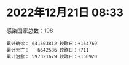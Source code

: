 
# 2022年12月21日 08:33
感染国家总数：198
```
累计确诊： 641503812 较昨日：+154769
累计死亡：   6642586 较昨日：+711
累计治愈： 597321679 较昨日：+150920
```
<div id="main" style="width:100%;height:800px;margin-bottom:10px;"></div>
<div id="second" style="width:100%;height:1000px;margin-bottom:10px;"></div>
<div id="third" style="width:100%;height:1000px;margin-bottom:10px;"></div>
<div id="last" style="width:100%;height:3000px;"></div>

<script>
import * as echarts from "echarts";
export default {
  mounted () {
    this.chart = echarts.init(document.getElementById("main"), "dark")
    this.secondChart = echarts.init(document.getElementById("second"), "dark")
    this.thirdChart = echarts.init(document.getElementById("third"), "dark")
    this.lastChart = echarts.init(document.getElementById("last"), "dark")
    var option = {
      tooltip: { trigger: "axis", axisPointer: { type: "shadow" } },
      legend: {},
      grid: { left: "3%", right: "4%", bottom: "3%", containLabel: true },
      xAxis: { type: "value" },
      yAxis: {
        type: "category", data: ["意大利","日本","韩国","巴西","德国","法国","印度","美国",]
      },
      series: [
        { name: "新增确诊", type: "bar", stack: "total", label: { show: true }, emphasis: { focus: "series" }, data: [0,0,0,48900,0,71212,103,18966,] }, 
        { name: "累计确诊", type: "bar", stack: "total", label: { show: true }, emphasis: { focus: "series" }, data: [24884034,27374464,28302474,35992620,37035898,38971117,44677449,101844045,] }, 
        { name: "新增死亡", type: "bar", stack: "total", label: { show: true }, emphasis: { focus: "series" }, data: [0,0,0,216,0,130,0,297,] }, 
        { name: "累计死亡", type: "bar", stack: "total", label: { show: true }, emphasis: { focus: "series" }, data: [183138,53730,31490,692210,160045,160747,530677,1113604,] }, 
        { name: "累计治愈", type: "bar", stack: "total", label: { show: true }, emphasis: { focus: "series" }, data: [24215242,20942684,27177366,34663955,36312800,37686182,44142032,98949412,] },]
    }
    this.chart.setOption(option);
    var secondOption = {
      tooltip: { trigger: "axis", axisPointer: { type: "shadow" } },
      legend: {},
      grid: { left: "3%", right: "4%", bottom: "3%", containLabel: true },
      xAxis: { type: "value" },
      yAxis: {
        type: "category", data: ["墨西哥","伊朗","荷兰","阿根廷","澳大利亚","越南","西班牙","土耳其","俄罗斯","英国",]
      },
      series: [
        { name: "新增确诊", type: "bar", stack: "total", label: { show: true }, emphasis: { focus: "series" }, data: [0,0,2985,0,0,0,0,0,0,0,] }, 
        { name: "累计确诊", type: "bar", stack: "total", label: { show: true }, emphasis: { focus: "series" }, data: [7190702,7560581,8559116,9829236,10979204,11523367,13651239,17042722,21728409,24089042,] }, 
        { name: "新增死亡", type: "bar", stack: "total", label: { show: true }, emphasis: { focus: "series" }, data: [0,0,10,0,0,0,0,0,0,0,] }, 
        { name: "累计死亡", type: "bar", stack: "total", label: { show: true }, emphasis: { focus: "series" }, data: [330805,144667,22952,130080,16712,43180,116658,101492,393107,198271,] }, 
        { name: "累计治愈", type: "bar", stack: "total", label: { show: true }, emphasis: { focus: "series" }, data: [6436684,7335779,8512334,9597167,10546102,10610349,13444388,0,21123341,23802467,] },]
    }
    this.secondChart.setOption(secondOption);
    var thirdOption = {
      tooltip: { trigger: "axis", axisPointer: { type: "shadow" } },
      legend: {},
      grid: { left: "3%", right: "4%", bottom: "3%", containLabel: true },
      xAxis: { type: "value" },
      yAxis: {
        type: "category", data: ["以色列","智利","马来西亚","乌克兰","希腊","葡萄牙","奥地利","哥伦比亚","波兰","印度尼西亚",]
      },
      series: [
        { name: "新增确诊", type: "bar", stack: "total", label: { show: true }, emphasis: { focus: "series" }, data: [907,2159,816,0,0,0,0,0,0,0,] }, 
        { name: "累计确诊", type: "bar", stack: "total", label: { show: true }, emphasis: { focus: "series" }, data: [4751175,4987847,5019400,5350380,5500737,5551364,5656559,6330409,6362604,6711703,] }, 
        { name: "新增死亡", type: "bar", stack: "total", label: { show: true }, emphasis: { focus: "series" }, data: [0,2,6,0,0,0,0,0,0,0,] }, 
        { name: "累计死亡", type: "bar", stack: "total", label: { show: true }, emphasis: { focus: "series" }, data: [11973,62905,36814,110696,34614,25643,21332,141996,118436,160451,] }, 
        { name: "累计治愈", type: "bar", stack: "total", label: { show: true }, emphasis: { focus: "series" }, data: [4727120,4917057,4967175,5229875,5436388,5512497,5586141,6150571,5335940,6525525,] },]
    }
    this.thirdChart.setOption(thirdOption);
    var lastOption = {
      tooltip: { trigger: "axis", axisPointer: { type: "shadow" } },
      legend: {},
      grid: { left: "3%", right: "4%", bottom: "3%", containLabel: true },
      xAxis: { type: "value" },
      yAxis: {
        type: "category", data: ["朝鲜","西撒哈拉","蒙特塞拉特岛","梵蒂冈","红宝石公主号","钻石公主号","圣文森特岛","列支敦士登公国","安圭拉","圣多美和普林西比","特克斯和凯科斯群岛","圣基茨和尼维斯","乍得","塞拉利昂","利比里亚","几内亚比绍","科摩罗","安提瓜和巴布达","尼日尔","厄立特里亚","也门","冈比亚","中非共和国","吉布提","多米尼克","摩纳哥","萨摩亚","赤道几内亚","塔吉克斯坦","南苏丹","尼加拉瓜","格林纳达","直布罗陀","布基纳法索","圣马力诺","东帝汶","刚果（布）","索马里","贝宁","圣卢西亚","马里","海地","莱索托","巴哈马","几内亚","多哥","毛里求斯","坦桑尼亚","阿鲁巴","巴布亚新几内亚","安道尔","加蓬","塞舌尔","布隆迪","叙利亚","不丹","佛得角","毛里塔尼亚","苏丹","马达加斯加","斐济","伯利兹","圭亚那","斯威士兰","法属波利尼西亚","新喀里多尼亚","苏里南","科特迪瓦","马拉维","塞内加尔","刚果（金）","法属圭亚那","巴巴多斯","安哥拉","马耳他","喀麦隆","卢旺达","柬埔寨","波多黎各","牙买加","乌干达","纳米比亚","加纳","马尔代夫","特立尼达和多巴哥","萨尔瓦多","吉尔吉斯斯坦","阿富汗","冰岛","老挝","马提尼克岛","莫桑比克","乌兹别克斯坦","津巴布韦","文莱","尼日利亚","阿尔及利亚","黑山","卢森堡","博茨瓦纳","阿尔巴尼亚","赞比亚","肯尼亚","北马其顿","阿曼","波黑","亚美尼亚","洪都拉斯","卡塔尔","埃塞俄比亚","利比亚","埃及","委内瑞拉","摩尔多瓦","爱沙尼亚","巴勒斯坦","塞浦路斯","缅甸","多米尼加","科威特","斯里兰卡","巴林","巴拉圭","阿塞拜疆","沙特阿拉伯","拉脱维亚","白俄罗斯","尼泊尔","乌拉圭","蒙古国","巴拿马","厄瓜多尔","阿联酋","古巴","玻利维亚","突尼斯","哥斯达黎加","危地马拉","黎巴嫩","克罗地亚","摩洛哥","立陶宛","保加利亚","斯洛文尼亚","哈萨克斯坦","芬兰","挪威","巴基斯坦","爱尔兰","约旦","格鲁吉亚","斯洛伐克","孟加拉国","新西兰","匈牙利","新加坡","塞尔维亚","伊拉克","瑞典","丹麦","罗马尼亚","南非","菲律宾","瑞士","秘鲁","加拿大","捷克","比利时","泰国",]
      },
      series: [
        { name: "新增确诊", type: "bar", stack: "total", label: { show: true }, emphasis: { focus: "series" }, data: [0,0,0,0,0,0,0,0,0,0,0,0,0,0,0,0,0,0,0,0,0,0,0,0,0,0,0,0,0,0,0,0,0,375,0,0,0,0,0,0,0,0,0,0,0,0,0,0,0,0,80,0,0,0,0,3,5,0,0,0,0,0,0,0,0,0,0,4,0,5,0,0,0,0,0,0,109,0,0,0,0,235,0,0,174,0,0,0,0,0,0,102,49,625,0,0,3,34,0,0,33,0,21,0,0,0,0,0,0,154,0,0,0,448,0,0,0,7,0,0,4,94,0,0,0,0,0,0,0,64,0,0,0,16,0,0,0,2819,95,0,105,0,0,0,0,0,267,0,0,0,0,0,0,0,0,1540,868,0,0,0,0,383,0,0,0,0,0,0,0,] }, 
        { name: "累计确诊", type: "bar", stack: "total", label: { show: true }, emphasis: { focus: "series" }, data: [1,10,11,29,620,712,2298,3026,3904,6279,6463,6560,7649,7760,8043,8848,8979,9106,9931,10189,11945,12586,15311,15690,15760,15866,15975,17186,17786,18368,18491,19613,20252,22006,22813,23385,25375,27300,27982,29550,32767,33876,34490,37491,38191,39339,41363,42111,43693,46557,47686,48973,50355,51018,57423,62524,63178,63425,63677,67684,68451,69675,71757,73992,77772,79026,81581,87916,88220,88896,94970,96389,104944,104946,116152,123993,132920,138438,151732,152669,169810,170181,171038,185666,185882,201785,206557,207146,207771,217486,224826,230918,248948,259981,261440,266381,271182,284407,297757,327511,333686,333746,342368,345197,399119,400821,445881,462340,487042,496378,507121,515645,549273,596193,610393,620816,625562,633575,650990,662747,671821,697938,781111,825527,826621,971344,994037,1000959,1002988,1007232,1020961,1024914,1046293,1111713,1135046,1147282,1152466,1187909,1221791,1259759,1270945,1283459,1290470,1291635,1400409,1428446,1472878,1575597,1684717,1746997,1808085,1858133,2036967,2062384,2176249,2191597,2436376,2465107,2651702,3159297,3305048,4046986,4057629,4351857,4416823,4457366,4574354,4658298,4718908,] }, 
        { name: "新增死亡", type: "bar", stack: "total", label: { show: true }, emphasis: { focus: "series" }, data: [0,0,0,0,0,0,0,0,0,0,0,0,0,0,0,0,0,0,0,0,0,0,0,0,0,0,0,0,0,0,0,0,0,8,0,0,0,0,0,0,0,0,0,0,0,0,0,0,0,0,7,0,0,0,0,0,0,0,0,0,0,0,0,0,0,0,0,0,0,0,0,0,0,0,0,0,0,0,0,0,0,0,0,0,6,0,0,0,0,0,0,0,0,15,0,0,0,0,0,0,0,0,0,0,0,0,0,0,0,0,0,0,0,7,0,0,0,0,0,0,0,0,0,0,0,0,0,0,0,0,0,0,0,0,0,0,0,2,1,0,0,0,0,0,0,0,0,0,0,0,0,0,0,0,0,0,4,0,0,0,0,0,0,0,0,0,0,0,0,] }, 
        { name: "累计死亡", type: "bar", stack: "total", label: { show: true }, emphasis: { focus: "series" }, data: [1,1,1,0,10,13,12,59,12,77,36,46,194,126,294,176,161,146,312,103,2159,372,113,189,74,63,29,183,125,138,225,237,110,395,120,138,386,1361,163,404,743,860,706,833,465,290,1037,845,236,669,165,306,172,38,3163,21,412,997,4992,1415,878,688,1285,1422,649,314,1393,830,2685,1968,1461,411,568,1928,811,1965,1467,3056,2609,3447,3630,4080,1461,311,4277,4230,2991,7845,229,758,1076,2229,1637,5637,225,3155,6881,2790,1133,2794,3594,4019,5688,9599,4260,16219,8712,11060,685,7572,6437,24613,5830,11929,2814,5404,1250,19488,4384,2570,16814,1539,19655,9997,9499,6133,7118,12019,7552,2179,8554,35940,2348,8530,22271,29272,9051,19986,10743,17473,16294,9458,38082,6973,13694,7783,4571,30635,8270,14122,16895,20788,29438,3435,48380,1710,17477,25373,21332,7672,67341,102568,65127,14353,217926,48645,42026,33155,33505,] }, 
        { name: "累计治愈", type: "bar", stack: "total", label: { show: true }, emphasis: { focus: "series" }, data: [0,9,2,29,0,699,2233,2948,3879,6202,6395,6513,4874,0,7741,8642,8812,8954,8890,10086,9124,12189,14615,15427,15673,15720,1605,16880,17264,18115,4225,19358,16579,21596,22490,23102,24006,13182,27817,29095,31944,32934,25980,36366,37265,39045,39612,0,42438,43982,47188,48617,50026,50638,54260,61564,62683,62423,58155,66069,66524,68755,70251,72513,0,77483,0,87073,85065,86906,83974,11254,102435,102538,114696,118616,131112,135247,129614,101947,100431,165940,169573,163687,181419,179410,196406,184851,0,0,0,228566,241486,253677,243601,259759,182622,281327,288991,323747,328473,329690,336409,335465,384669,378602,435060,0,485238,476062,500655,442182,542003,504142,524990,614962,612987,608147,644785,660095,654977,695889,0,814944,814151,950319,985592,988921,990837,991600,1005646,975192,1027918,1103013,1086019,0,860711,1142046,1087587,1239924,1253878,1266068,1248448,1257191,1383020,1392724,1464989,1538689,1670101,1731007,1776548,1835767,1986947,2017409,2114134,2116839,2407122,2439079,2603042,3143292,3229493,3912506,3975239,4277958,4112627,4344394,4524319,4595210,4649509,] },]
    }
    this.lastChart.setOption(lastOption);

    window.onresize = () => {
      this.chart.resize()
      this.secondChart.resize()
      this.thirdChart.resize()
      this.lastChart.resize()
    }
  }
};
</script>

|国家|新增确诊|累计确诊|新增死亡|累计死亡|累计治愈|
|:--:|---:|---:|---:|---:|---:|
|美国|18966|101844045|297|1113604|98949412|
|印度|103|44677449|0|530677|44142032|
|法国|71212|38971117|130|160747|37686182|
|德国|0|37035898|0|160045|36312800|
|巴西|48900|35992620|216|692210|34663955|
|韩国|0|28302474|0|31490|27177366|
|日本|0|27374464|0|53730|20942684|
|意大利|0|24884034|0|183138|24215242|
|英国|0|24089042|0|198271|23802467|
|俄罗斯|0|21728409|0|393107|21123341|
|土耳其|0|17042722|0|101492|0|
|西班牙|0|13651239|0|116658|13444388|
|越南|0|11523367|0|43180|10610349|
|澳大利亚|0|10979204|0|16712|10546102|
|阿根廷|0|9829236|0|130080|9597167|
|荷兰|2985|8559116|10|22952|8512334|
|伊朗|0|7560581|0|144667|7335779|
|墨西哥|0|7190702|0|330805|6436684|
|印度尼西亚|0|6711703|0|160451|6525525|
|波兰|0|6362604|0|118436|5335940|
|哥伦比亚|0|6330409|0|141996|6150571|
|奥地利|0|5656559|0|21332|5586141|
|葡萄牙|0|5551364|0|25643|5512497|
|希腊|0|5500737|0|34614|5436388|
|乌克兰|0|5350380|0|110696|5229875|
|马来西亚|816|5019400|6|36814|4967175|
|智利|2159|4987847|2|62905|4917057|
|以色列|907|4751175|0|11973|4727120|
|泰国|0|4718908|0|33505|4649509|
|比利时|0|4658298|0|33155|4595210|
|捷克|0|4574354|0|42026|4524319|
|加拿大|0|4457366|0|48645|4344394|
|秘鲁|0|4416823|0|217926|4112627|
|瑞士|0|4351857|0|14353|4277958|
|菲律宾|0|4057629|0|65127|3975239|
|南非|383|4046986|0|102568|3912506|
|罗马尼亚|0|3305048|0|67341|3229493|
|丹麦|0|3159297|0|7672|3143292|
|瑞典|0|2651702|0|21332|2603042|
|伊拉克|0|2465107|0|25373|2439079|
|塞尔维亚|868|2436376|4|17477|2407122|
|新加坡|1540|2191597|0|1710|2116839|
|匈牙利|0|2176249|0|48380|2114134|
|新西兰|0|2062384|0|3435|2017409|
|孟加拉国|0|2036967|0|29438|1986947|
|斯洛伐克|0|1858133|0|20788|1835767|
|格鲁吉亚|0|1808085|0|16895|1776548|
|约旦|0|1746997|0|14122|1731007|
|爱尔兰|0|1684717|0|8270|1670101|
|巴基斯坦|0|1575597|0|30635|1538689|
|挪威|267|1472878|0|4571|1464989|
|芬兰|0|1428446|0|7783|1392724|
|哈萨克斯坦|0|1400409|0|13694|1383020|
|斯洛文尼亚|0|1291635|0|6973|1257191|
|保加利亚|0|1290470|0|38082|1248448|
|立陶宛|0|1283459|0|9458|1266068|
|摩洛哥|105|1270945|0|16294|1253878|
|克罗地亚|0|1259759|0|17473|1239924|
|黎巴嫩|95|1221791|1|10743|1087587|
|危地马拉|2819|1187909|2|19986|1142046|
|哥斯达黎加|0|1152466|0|9051|860711|
|突尼斯|0|1147282|0|29272|0|
|玻利维亚|0|1135046|0|22271|1086019|
|古巴|16|1111713|0|8530|1103013|
|阿联酋|0|1046293|0|2348|1027918|
|厄瓜多尔|0|1024914|0|35940|975192|
|巴拿马|0|1020961|0|8554|1005646|
|蒙古国|64|1007232|0|2179|991600|
|乌拉圭|0|1002988|0|7552|990837|
|尼泊尔|0|1000959|0|12019|988921|
|白俄罗斯|0|994037|0|7118|985592|
|拉脱维亚|0|971344|0|6133|950319|
|沙特阿拉伯|0|826621|0|9499|814151|
|阿塞拜疆|0|825527|0|9997|814944|
|巴拉圭|0|781111|0|19655|0|
|巴林|94|697938|0|1539|695889|
|斯里兰卡|4|671821|0|16814|654977|
|科威特|0|662747|0|2570|660095|
|多米尼加|0|650990|0|4384|644785|
|缅甸|7|633575|0|19488|608147|
|塞浦路斯|0|625562|0|1250|612987|
|巴勒斯坦|0|620816|0|5404|614962|
|爱沙尼亚|0|610393|0|2814|524990|
|摩尔多瓦|448|596193|7|11929|504142|
|委内瑞拉|0|549273|0|5830|542003|
|埃及|0|515645|0|24613|442182|
|利比亚|0|507121|0|6437|500655|
|埃塞俄比亚|154|496378|0|7572|476062|
|卡塔尔|0|487042|0|685|485238|
|洪都拉斯|0|462340|0|11060|0|
|亚美尼亚|0|445881|0|8712|435060|
|波黑|0|400821|0|16219|378602|
|阿曼|0|399119|0|4260|384669|
|北马其顿|0|345197|0|9599|335465|
|肯尼亚|21|342368|0|5688|336409|
|赞比亚|0|333746|0|4019|329690|
|阿尔巴尼亚|33|333686|0|3594|328473|
|博茨瓦纳|0|327511|0|2794|323747|
|卢森堡|0|297757|0|1133|288991|
|黑山|34|284407|0|2790|281327|
|阿尔及利亚|3|271182|0|6881|182622|
|尼日利亚|0|266381|0|3155|259759|
|文莱|0|261440|0|225|243601|
|津巴布韦|625|259981|15|5637|253677|
|乌兹别克斯坦|49|248948|0|1637|241486|
|莫桑比克|102|230918|0|2229|228566|
|马提尼克岛|0|224826|0|1076|0|
|老挝|0|217486|0|758|0|
|冰岛|0|207771|0|229|0|
|阿富汗|0|207146|0|7845|184851|
|吉尔吉斯斯坦|0|206557|0|2991|196406|
|萨尔瓦多|0|201785|0|4230|179410|
|特立尼达和多巴哥|174|185882|6|4277|181419|
|马尔代夫|0|185666|0|311|163687|
|加纳|0|171038|0|1461|169573|
|纳米比亚|235|170181|0|4080|165940|
|乌干达|0|169810|0|3630|100431|
|牙买加|0|152669|0|3447|101947|
|波多黎各|0|151732|0|2609|129614|
|柬埔寨|0|138438|0|3056|135247|
|卢旺达|109|132920|0|1467|131112|
|喀麦隆|0|123993|0|1965|118616|
|马耳他|0|116152|0|811|114696|
|安哥拉|0|104946|0|1928|102538|
|巴巴多斯|0|104944|0|568|102435|
|法属圭亚那|0|96389|0|411|11254|
|刚果（金）|0|94970|0|1461|83974|
|塞内加尔|5|88896|0|1968|86906|
|马拉维|0|88220|0|2685|85065|
|科特迪瓦|4|87916|0|830|87073|
|苏里南|0|81581|0|1393|0|
|新喀里多尼亚|0|79026|0|314|77483|
|法属波利尼西亚|0|77772|0|649|0|
|斯威士兰|0|73992|0|1422|72513|
|圭亚那|0|71757|0|1285|70251|
|伯利兹|0|69675|0|688|68755|
|斐济|0|68451|0|878|66524|
|马达加斯加|0|67684|0|1415|66069|
|苏丹|0|63677|0|4992|58155|
|毛里塔尼亚|0|63425|0|997|62423|
|佛得角|5|63178|0|412|62683|
|不丹|3|62524|0|21|61564|
|叙利亚|0|57423|0|3163|54260|
|布隆迪|0|51018|0|38|50638|
|塞舌尔|0|50355|0|172|50026|
|加蓬|0|48973|0|306|48617|
|安道尔|80|47686|7|165|47188|
|巴布亚新几内亚|0|46557|0|669|43982|
|阿鲁巴|0|43693|0|236|42438|
|坦桑尼亚|0|42111|0|845|0|
|毛里求斯|0|41363|0|1037|39612|
|多哥|0|39339|0|290|39045|
|几内亚|0|38191|0|465|37265|
|巴哈马|0|37491|0|833|36366|
|莱索托|0|34490|0|706|25980|
|海地|0|33876|0|860|32934|
|马里|0|32767|0|743|31944|
|圣卢西亚|0|29550|0|404|29095|
|贝宁|0|27982|0|163|27817|
|索马里|0|27300|0|1361|13182|
|刚果（布）|0|25375|0|386|24006|
|东帝汶|0|23385|0|138|23102|
|圣马力诺|0|22813|0|120|22490|
|布基纳法索|375|22006|8|395|21596|
|直布罗陀|0|20252|0|110|16579|
|格林纳达|0|19613|0|237|19358|
|尼加拉瓜|0|18491|0|225|4225|
|南苏丹|0|18368|0|138|18115|
|塔吉克斯坦|0|17786|0|125|17264|
|赤道几内亚|0|17186|0|183|16880|
|萨摩亚|0|15975|0|29|1605|
|摩纳哥|0|15866|0|63|15720|
|多米尼克|0|15760|0|74|15673|
|吉布提|0|15690|0|189|15427|
|中非共和国|0|15311|0|113|14615|
|冈比亚|0|12586|0|372|12189|
|也门|0|11945|0|2159|9124|
|厄立特里亚|0|10189|0|103|10086|
|尼日尔|0|9931|0|312|8890|
|安提瓜和巴布达|0|9106|0|146|8954|
|科摩罗|0|8979|0|161|8812|
|几内亚比绍|0|8848|0|176|8642|
|利比里亚|0|8043|0|294|7741|
|塞拉利昂|0|7760|0|126|0|
|乍得|0|7649|0|194|4874|
|圣基茨和尼维斯|0|6560|0|46|6513|
|特克斯和凯科斯群岛|0|6463|0|36|6395|
|圣多美和普林西比|0|6279|0|77|6202|
|安圭拉|0|3904|0|12|3879|
|列支敦士登公国|0|3026|0|59|2948|
|圣文森特岛|0|2298|0|12|2233|
|钻石公主号|0|712|0|13|699|
|红宝石公主号|0|620|0|10|0|
|梵蒂冈|0|29|0|0|29|
|蒙特塞拉特岛|0|11|0|1|2|
|西撒哈拉|0|10|0|1|9|
|朝鲜|0|1|0|1|0|


